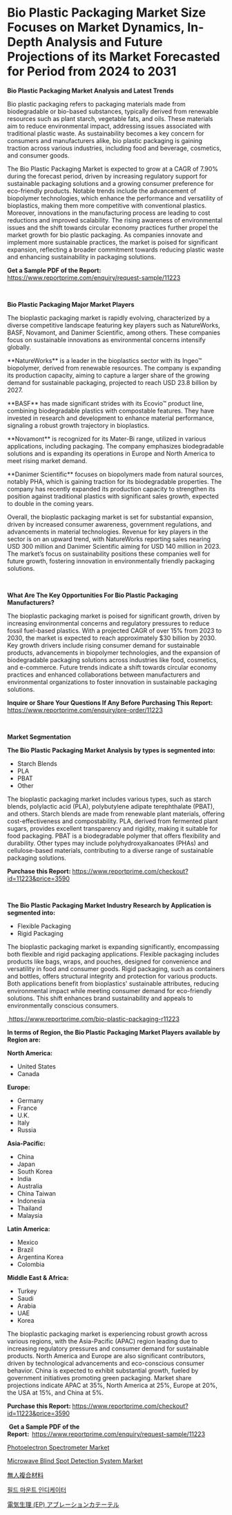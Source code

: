 <p><h1>Bio Plastic Packaging Market Size Focuses on Market Dynamics, In-Depth Analysis and Future Projections of its Market Forecasted for Period from 2024 to 2031</h1></p><p><strong>Bio Plastic Packaging Market Analysis and Latest Trends</strong></p>
<p><p>Bio plastic packaging refers to packaging materials made from biodegradable or bio-based substances, typically derived from renewable resources such as plant starch, vegetable fats, and oils. These materials aim to reduce environmental impact, addressing issues associated with traditional plastic waste. As sustainability becomes a key concern for consumers and manufacturers alike, bio plastic packaging is gaining traction across various industries, including food and beverage, cosmetics, and consumer goods.</p><p>The Bio Plastic Packaging Market is expected to grow at a CAGR of 7.90% during the forecast period, driven by increasing regulatory support for sustainable packaging solutions and a growing consumer preference for eco-friendly products. Notable trends include the advancement of biopolymer technologies, which enhance the performance and versatility of bioplastics, making them more competitive with conventional plastics. Moreover, innovations in the manufacturing process are leading to cost reductions and improved scalability. The rising awareness of environmental issues and the shift towards circular economy practices further propel the market growth for bio plastic packaging. As companies innovate and implement more sustainable practices, the market is poised for significant expansion, reflecting a broader commitment towards reducing plastic waste and enhancing sustainability in packaging solutions.</p></p>
<p><strong>Get a Sample PDF of the Report:&nbsp;</strong> <a href="https://www.reportprime.com/enquiry/request-sample/11223">https://www.reportprime.com/enquiry/request-sample/11223</a></p>
<p>&nbsp;</p>
<p><strong>Bio Plastic Packaging Major Market Players</strong></p>
<p><p>The bioplastic packaging market is rapidly evolving, characterized by a diverse competitive landscape featuring key players such as NatureWorks, BASF, Novamont, and Danimer Scientific, among others. These companies focus on sustainable innovations as environmental concerns intensify globally.</p><p>**NatureWorks** is a leader in the bioplastics sector with its Ingeo™ biopolymer, derived from renewable resources. The company is expanding its production capacity, aiming to capture a larger share of the growing demand for sustainable packaging, projected to reach USD 23.8 billion by 2027.</p><p>**BASF** has made significant strides with its Ecovio™ product line, combining biodegradable plastics with compostable features. They have invested in research and development to enhance material performance, signaling a robust growth trajectory in bioplastics.</p><p>**Novamont** is recognized for its Mater-Bi range, utilized in various applications, including packaging. The company emphasizes biodegradable solutions and is expanding its operations in Europe and North America to meet rising market demand.</p><p>**Danimer Scientific** focuses on biopolymers made from natural sources, notably PHA, which is gaining traction for its biodegradable properties. The company has recently expanded its production capacity to strengthen its position against traditional plastics with significant sales growth, expected to double in the coming years.</p><p>Overall, the bioplastic packaging market is set for substantial expansion, driven by increased consumer awareness, government regulations, and advancements in material technologies. Revenue for key players in the sector is on an upward trend, with NatureWorks reporting sales nearing USD 300 million and Danimer Scientific aiming for USD 140 million in 2023. The market’s focus on sustainability positions these companies well for future growth, fostering innovation in environmentally friendly packaging solutions.</p></p>
<p>&nbsp;</p>
<p><strong>What Are The Key Opportunities For Bio Plastic Packaging Manufacturers?</strong></p>
<p><p>The bioplastic packaging market is poised for significant growth, driven by increasing environmental concerns and regulatory pressures to reduce fossil fuel-based plastics. With a projected CAGR of over 15% from 2023 to 2030, the market is expected to reach approximately $30 billion by 2030. Key growth drivers include rising consumer demand for sustainable products, advancements in biopolymer technologies, and the expansion of biodegradable packaging solutions across industries like food, cosmetics, and e-commerce. Future trends indicate a shift towards circular economy practices and enhanced collaborations between manufacturers and environmental organizations to foster innovation in sustainable packaging solutions.</p></p>
<p><strong>Inquire or Share Your Questions If Any Before Purchasing This Report:</strong> <a href="https://www.reportprime.com/enquiry/pre-order/11223">https://www.reportprime.com/enquiry/pre-order/11223</a></p>
<p>&nbsp;</p>
<p><strong>Market Segmentation</strong></p>
<p><strong>The Bio Plastic Packaging Market Analysis by types is segmented into:</strong></p>
<p><ul><li>Starch Blends</li><li>PLA</li><li>PBAT</li><li>Other</li></ul></p>
<p><p>The bioplastic packaging market includes various types, such as starch blends, polylactic acid (PLA), polybutylene adipate terephthalate (PBAT), and others. Starch blends are made from renewable plant materials, offering cost-effectiveness and compostability. PLA, derived from fermented plant sugars, provides excellent transparency and rigidity, making it suitable for food packaging. PBAT is a biodegradable polymer that offers flexibility and durability. Other types may include polyhydroxyalkanoates (PHAs) and cellulose-based materials, contributing to a diverse range of sustainable packaging solutions.</p></p>
<p><strong>Purchase this Report:&nbsp;</strong><a href="https://www.reportprime.com/checkout?id=11223&price=3590">https://www.reportprime.com/checkout?id=11223&price=3590</a></p>
<p>&nbsp;</p>
<p><strong>The Bio Plastic Packaging Market Industry Research by Application is segmented into:</strong></p>
<p><ul><li>Flexible Packaging</li><li>Rigid Packaging</li></ul></p>
<p><p>The bioplastic packaging market is expanding significantly, encompassing both flexible and rigid packaging applications. Flexible packaging includes products like bags, wraps, and pouches, designed for convenience and versatility in food and consumer goods. Rigid packaging, such as containers and bottles, offers structural integrity and protection for various products. Both applications benefit from bioplastics' sustainable attributes, reducing environmental impact while meeting consumer demand for eco-friendly solutions. This shift enhances brand sustainability and appeals to environmentally conscious consumers.</p></p>
<p><a href="https://www.reportprime.com/bio-plastic-packaging-r11223">&nbsp;https://www.reportprime.com/bio-plastic-packaging-r11223</a></p>
<p><strong>In terms of Region, the Bio Plastic Packaging Market Players available by Region are:</strong></p>
<p>
    <p> <strong> North America: </strong>
        <ul>
            <li>United States</li>
            <li>Canada</li>
        </ul>
        </p> 
    <p> <strong> Europe: </strong>
        <ul>
            <li>Germany</li>
            <li>France</li>
            <li>U.K.</li>
            <li>Italy</li>
            <li>Russia</li>
        </ul>
        </p> 
    <p> <strong> Asia-Pacific: </strong>
        <ul>
            <li>China</li>
            <li>Japan</li>
            <li>South Korea</li>
            <li>India</li>
            <li>Australia</li>
            <li>China Taiwan</li>
            <li>Indonesia</li>
            <li>Thailand</li>
            <li>Malaysia</li>
        </ul>
        </p> 
    <p> <strong> Latin America: </strong>
        <ul>
            <li>Mexico</li>
            <li>Brazil</li>
            <li>Argentina Korea</li>
            <li>Colombia</li>
        </ul>
        </p> 
    <p> <strong> Middle East & Africa: </strong>
        <ul>
            <li>Turkey</li>
            <li>Saudi</li>
            <li>Arabia</li>
            <li>UAE</li>
            <li>Korea</li>
        </ul>
    </p>
    </p>
<p><p>The bioplastic packaging market is experiencing robust growth across various regions, with the Asia-Pacific (APAC) region leading due to increasing regulatory pressures and consumer demand for sustainable products. North America and Europe are also significant contributors, driven by technological advancements and eco-conscious consumer behavior. China is expected to exhibit substantial growth, fueled by government initiatives promoting green packaging. Market share projections indicate APAC at 35%, North America at 25%, Europe at 20%, the USA at 15%, and China at 5%.</p></p>
<p><strong>Purchase this Report: </strong><a href="https://www.reportprime.com/checkout?id=11223&price=3590">https://www.reportprime.com/checkout?id=11223&price=3590</a></p>
<p>&nbsp;<strong>Get a Sample PDF of the Report:&nbsp;&nbsp;</strong><a href="https://www.reportprime.com/enquiry/request-sample/11223">https://www.reportprime.com/enquiry/request-sample/11223</a></p>
<p><strong></strong></p>
<p><p><a href="https://www.linkedin.com/pulse/global-photoelectron-spectrometer-market-size-expected-reach-6y3hf?trackingId=qgGEvOJIR6CQConoGDhQuw%3D%3D">Photoelectron Spectrometer Market</a></p><p><a href="https://issuu.com/reportprime-2/docs/microwave-blind-spot-detection-syst_b60ef96580bed3">Microwave Blind Spot Detection System Market</a></p><p><a href="https://medium.com/@mandysw5k1a/unmanned-composite-material-market-%E3%81%AF-%E3%82%B3%E3%82%B9%E3%83%88%E7%AE%A1%E7%90%86%E3%81%A8%E5%8A%B9%E7%8E%87%E5%90%91%E4%B8%8A%E3%82%92%E5%84%AA%E5%85%88%E3%81%97%E3%81%BE%E3%81%99-%E3%81%95%E3%82%89%E3%81%AB-%E5%A0%B1%E5%91%8A%E6%9B%B8%E3%81%AF%E5%B8%82%E5%A0%B4%E3%81%AE%E9%9C%80%E8%A6%81%E9%9D%A2%E3%81%A8%E4%BE%9B%E7%B5%A6%E9%9D%A2%E3%81%AE%E4%B8%A1%E6%96%B9%E3%82%92%E3%82%AB%E3%83%90%E3%83%BC%E3%81%97%E3%81%A6%E3%81%84%E3%81%BE%E3%81%99-unmanned-e028c625d24b">無人複合材料</a></p><p><a href="https://medium.com/@fernandotryo5lson96765/%EC%84%B8%EA%B3%84-field-mount-indicator-market-%EC%9D%80-2024%EC%97%90%EC%84%9C-2031%EB%A1%9C-%EC%97%B0%ED%8F%89%EA%B7%A0-%EC%A6%9D%EA%B0%80%EC%9C%A8%EC%9D%84-%EB%B3%B4%EC%9D%BC-%EA%B2%83%EC%9C%BC%EB%A1%9C-%EC%98%88%EC%83%81%EB%90%A9%EB%8B%88%EB%8B%A4-bf123a1f462d">필드 마운트 인디케이터</a></p><p><a href="https://medium.com/@harper17bmoles/electrophysiology-ep-ablation-catheters-84db6bd3f194">電気生理 (EP) アブレーションカテーテル</a></p></p>